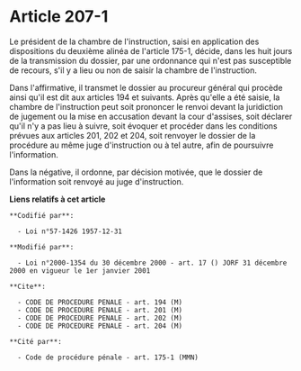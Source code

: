 # Article 207-1

Le président de la chambre de l'instruction, saisi en application des dispositions du deuxième alinéa de l'article 175-1,
décide, dans les huit jours de la transmission du dossier, par une ordonnance qui n'est pas susceptible de recours, s'il y a
lieu ou non de saisir la chambre de l'instruction.

Dans l'affirmative, il transmet le dossier au procureur général qui procède ainsi qu'il est dit aux articles 194 et suivants.
Après qu'elle a été saisie, la chambre de l'instruction peut soit prononcer le renvoi devant la juridiction de jugement ou la
mise en accusation devant la cour d'assises, soit déclarer qu'il n'y a pas lieu à suivre, soit évoquer et procéder dans les
conditions prévues aux articles 201, 202 et 204, soit renvoyer le dossier de la procédure au même juge d'instruction ou à tel
autre, afin de poursuivre l'information.

Dans la négative, il ordonne, par décision motivée, que le dossier de l'information soit renvoyé au juge d'instruction.

**Liens relatifs à cet article**

	**Codifié par**:

	  - Loi n°57-1426 1957-12-31

	**Modifié par**:

	  - Loi n°2000-1354 du 30 décembre 2000 - art. 17 () JORF 31 décembre 2000 en vigueur le 1er janvier 2001

	**Cite**:

	  - CODE DE PROCEDURE PENALE - art. 194 (M)
	  - CODE DE PROCEDURE PENALE - art. 201 (M)
	  - CODE DE PROCEDURE PENALE - art. 202 (M)
	  - CODE DE PROCEDURE PENALE - art. 204 (M)

	**Cité par**:

	  - Code de procédure pénale - art. 175-1 (MMN)
